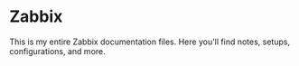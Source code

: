 # Zabbix
This is my entire Zabbix documentation files. Here you'll find notes, setups, configurations, and more.
